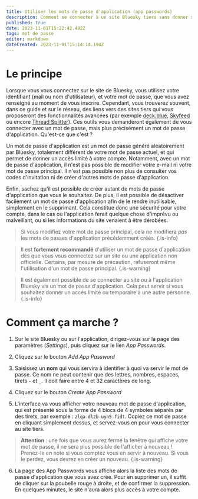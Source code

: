 ```yaml
---
title: Utiliser les mots de passe d'application (app passwords)
description: Comment se connecter à un site Bluesky tiers sans donner son mot de passe
published: true
date: 2023-11-01T15:22:42.492Z
tags: mot de passe
editor: markdown
dateCreated: 2023-11-01T15:14:14.194Z
---
```


# Le principe
Lorsque vous vous connectez sur le site de Bluesky, vous utilisez votre identifiant (mail ou nom d'utilisateur), et votre mot de passe, que vous avez renseigné au moment de vous inscrire. Cependant, vous trouverez souvent, dans ce guide et sur le réseau, des liens vers des sites tiers qui vous proposeront des fonctionnalités avancées (par exemple [deck.blue](https://deck.blue), [Skyfeed](https://skyfeed.app/) ou encore [Thread Splitter](https://lemonmeant.github.io/splitter/)). Ces outils vous demanderont également de vous connecter avec un mot de passe, mais plus précisément un mot de passe d'application. Qu'est-ce que c'est ?

Un mot de passe d'application est un mot de passe généré aléatoirement par Bluesky, totalement différent de votre mot de passe actuel, et qui permet de donner un accès limité à votre compte. Notamment, avec un mot de passe d'application, il n'est pas possible de modifier votre e-mail ni votre mot de passe principal. Il n'est pas possible non plus de consulter vos codes d'invitation ni de créer d'autres mots de passe d'application.

Enfin, sachez qu'il est possible de créer autant de mots de passe d'application que vous le souhaitez. De plus, il est possible de désactiver facilement un mot de passe d'application afin de le rendre inutilisable, simplement en le supprimant. Cela constitue donc une sécurité pour votre compte, dans le cas où l'application ferait quelque chose d'imprévu ou malveillant, ou si les informations du site venaient à être dérobées.

> Si vous modifiez votre mot de passe principal, cela ne modifiera *pas* les mots de passes d'application précédemment créés.
{.is-info}

> Il est **fortement recommandé** d'utiliser un mot de passe d'application dès que vous vous connectez sur un site ou une application non officielle. Certains, par mesure de précaution, refuseront même l'utilisation d'un mot de passe principal.
{.is-warning}

> Il est également possible de se connecter au site ou à l'application Bluesky via un mot de passe d'application. Cela peut servir si vous souhaitez donner un accès limité ou temporaire à une autre personne.
{.is-info}

# Comment ça marche ?

1. Sur le site Bluesky ou sur l'application, dirigez-vous sur la page des paramètres (*Settings*), puis cliquez sur le lien *App Passwords*.

2. Cliquez sur le bouton *Add App Password*

3. Saisissez un **nom** qui vous servira à identifier à quoi va servir le mot de passe. Ce nom ne peut contenir que des lettres, nombres, espaces, tirets `-` et `_`. Il doit faire entre 4 et 32 caractères de long.

4. Cliquez sur le bouton *Create App Password*

5. L'interface va vous afficher votre nouveau mot de passe d'application, qui est présenté sous la forme de 4 blocs de 4 symboles séparés par des tirets, par exemple : `zlqa-dl2b-uyn5-fidt`. Copiez ce mot de passe en cliquant simplement dessus, et servez-vous en pour vous connecter au site tiers.

> **Attention** : une fois que vous aurez fermé la fenêtre qui affiche votre mot de passe, il ne sera plus possible de l'afficher à nouveau ! Prenez-le en note si vous comptez vous en servir à nouveau. Si vous le perdez, vous devrez en créer un nouveau.
{.is-warning}

6. La page des App Passwords vous affiche alors la liste des mots de passe d'application que vous avez créé. Pour en supprimer un, il suffit de cliquer sur la poubelle rouge à droite, et de confirmer la suppression. En quelques minutes, le site n'aura alors plus accès à votre compte.